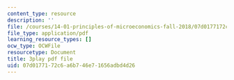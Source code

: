 ```yaml
---
content_type: resource
description: ''
file: /courses/14-01-principles-of-microeconomics-fall-2018/07d0177172c6a6b746e71656adbd4d26_BNy84DCRxzo.pdf
file_type: application/pdf
learning_resource_types: []
ocw_type: OCWFile
resourcetype: Document
title: 3play pdf file
uid: 07d01771-72c6-a6b7-46e7-1656adbd4d26
---
```


